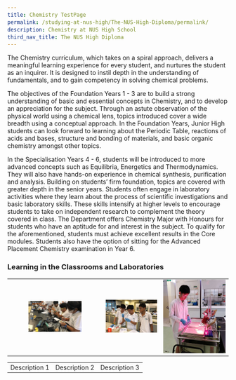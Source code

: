 ```yaml
---
title: Chemistry TestPage
permalink: /studying-at-nus-high/The-NUS-High-Diploma/permalink/
description: Chemistry at NUS High School
third_nav_title: The NUS High Diploma
---
```

The Chemistry curriculum, which takes on a spiral approach, delivers a meaningful learning experience for every student, and nurtures the student as an inquirer. It is designed to instil depth in the understanding of fundamentals, and to gain competency in solving chemical problems.   

The objectives of the Foundation Years 1 - 3 are to build a strong understanding of basic and essential concepts in Chemistry, and to develop an appreciation for the subject. Through an astute observation of the physical world using a chemical lens, topics introduced cover a wide breadth using a conceptual approach.  In the Foundation Years, Junior High students can look forward to learning about the Periodic Table, reactions of acids and bases, structure and bonding of materials, and basic organic chemistry amongst other topics. 

In the Specialisation Years 4 - 6, students will be introduced to more advanced concepts such as Equilibria, Energetics and Thermodynamics. They will also have hands-on experience in chemical synthesis, purification and analysis. Building on students’ firm foundation, topics are covered with greater depth in the senior years. Students often engage in laboratory activities where they learn about the process of scientific investigations and basic laboratory skills. These skills intensify at higher levels to encourage students to take on independent research to complement the theory covered in class.   The Department offers Chemistry Major with Honours for students who have an aptitude for and interest in the subject. To qualify for the aforementioned, students must achieve excellent results in the Core modules. Students also have the option of sitting for the Advanced Placement Chemistry examination in Year 6.

### Learning in the Classrooms and Laboratories
|  |  |  |
|:---:|:---:|:---:|
|<img src="/images/chem1.jpg" style="width:60%"/> |<img src="/images/chem2.jpg" style="width:200%">|<img src="/images/chem3.jpg" style="width:100%">|

|  |  |  |
|:---:|:---:|:---:|
| Description 1 | Description 2 | Description 3 |